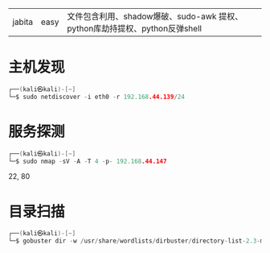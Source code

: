 
|   |   |   |
|---|---|---|
|jabita|easy|文件包含利用、shadow爆破、sudo-awk 提权、python库劫持提权、python反弹shell|

# 主机发现
```C
┌──(kali㉿kali)-[~]
└─$ sudo netdiscover -i eth0 -r 192.168.44.139/24
```

# 服务探测
```c
┌──(kali㉿kali)-[~]
└─$ sudo nmap -sV -A -T 4 -p- 192.168.44.147 
```
22,  80

# 目录扫描
```c
┌──(kali㉿kali)-[~]
└─$ gobuster dir -w /usr/share/wordlists/dirbuster/directory-list-2.3-medium.txt -u http://192.168.44.147 -x php,html.txt.png -e
```


